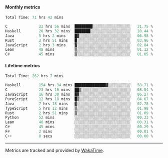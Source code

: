#### Monthly metrics
<!--START_SECTION:wakamonthly-->

```asm
Total Time: 71 hrs 42 mins

C              22 hrs 56 mins  ████████░░░░░░░░░░░░░░░░░   31.75 %
Haskell        20 hrs 32 mins  ███████░░░░░░░░░░░░░░░░░░   28.44 %
Java           5 hrs 2 mins    █▓░░░░░░░░░░░░░░░░░░░░░░░   06.98 %
Rust           2 hrs 51 mins   █░░░░░░░░░░░░░░░░░░░░░░░░   03.96 %
JavaScript     2 hrs 3 mins    ▓░░░░░░░░░░░░░░░░░░░░░░░░   02.84 %
Lean           48 mins         ▒░░░░░░░░░░░░░░░░░░░░░░░░   01.12 %
C#             45 mins         ▒░░░░░░░░░░░░░░░░░░░░░░░░   01.05 %
```

<!--END_SECTION:wakamonthly-->
#### Lifetime metrics
<!--START_SECTION:wakalifetime-->

```asm
Total Time: 262 hrs 7 mins

Haskell        154 hrs 34 mins ██████████████▓░░░░░░░░░░   58.71 %
C              23 hrs 16 mins  ██▒░░░░░░░░░░░░░░░░░░░░░░   08.84 %
JavaScript     16 hrs 30 mins  █▓░░░░░░░░░░░░░░░░░░░░░░░   06.27 %
PureScript     12 hrs 18 mins  █▒░░░░░░░░░░░░░░░░░░░░░░░   04.67 %
Java           7 hrs 18 mins   ▓░░░░░░░░░░░░░░░░░░░░░░░░   02.78 %
TypeScript     5 hrs 12 mins   ▒░░░░░░░░░░░░░░░░░░░░░░░░   01.98 %
Rust           2 hrs 51 mins   ▒░░░░░░░░░░░░░░░░░░░░░░░░   01.09 %
Python         52 mins         ░░░░░░░░░░░░░░░░░░░░░░░░░   00.33 %
Lean           48 mins         ░░░░░░░░░░░░░░░░░░░░░░░░░   00.31 %
C#             45 mins         ░░░░░░░░░░░░░░░░░░░░░░░░░   00.29 %
F#             2 mins          ░░░░░░░░░░░░░░░░░░░░░░░░░   00.01 %
C++            0 secs          ░░░░░░░░░░░░░░░░░░░░░░░░░   00.00 %
```

<!--END_SECTION:wakalifetime-->

---

Metrics are tracked and provided by [WakaTime](https://github.com/athul/waka-readme).
